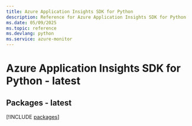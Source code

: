 ```yaml
---
title: Azure Application Insights SDK for Python
description: Reference for Azure Application Insights SDK for Python
ms.date: 05/09/2025
ms.topic: reference
ms.devlang: python
ms.service: azure-monitor
---
```

# Azure Application Insights SDK for Python - latest
## Packages - latest
[!INCLUDE [packages](application-insights-index.md)]